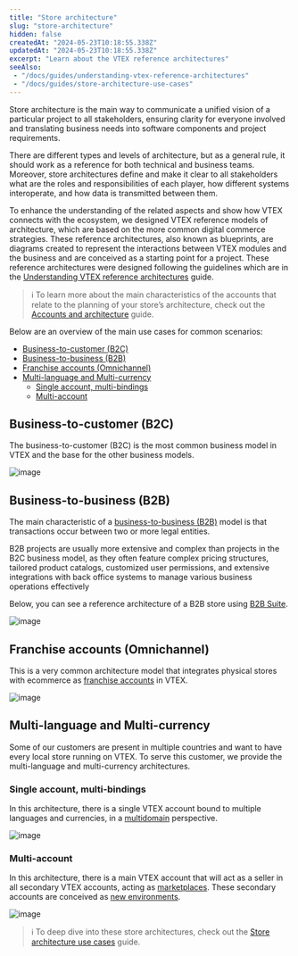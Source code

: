 ```yaml
---
title: "Store architecture"
slug: "store-architecture"
hidden: false
createdAt: "2024-05-23T10:18:55.338Z"
updatedAt: "2024-05-23T10:18:55.338Z"
excerpt: "Learn about the VTEX reference architectures"
seeAlso:
 - "/docs/guides/understanding-vtex-reference-architectures"
 - "/docs/guides/store-architecture-use-cases"
---
```


Store architecture is the main way to communicate a unified vision of a particular project to all stakeholders, ensuring clarity for everyone involved and translating business needs into software components and project requirements.

There are different types and levels of architecture, but as a general rule, it should work as a reference for both technical and business teams. Moreover, store architectures define and make it clear to all stakeholders what are the roles and responsibilities of each player, how different systems interoperate, and how data is transmitted between them.

To enhance the understanding of the related aspects and show how VTEX connects with the ecosystem, we designed VTEX reference models of architecture, which are based on the more common digital commerce strategies. These reference architectures, also known as blueprints, are diagrams created to represent the interactions between VTEX modules and the business and are conceived as a starting point for a project. These reference architectures were designed following the guidelines which are in the [Understanding VTEX reference architectures](https://developers.vtex.com/docs/guides/understanding-vtex-reference-architectures) guide.

>ℹ️ To learn more about the main characteristics of the accounts that relate to the planning of your store’s architecture, check out the [Accounts and architecture](https://help.vtex.com/en/tracks/vtex-store-overview--eSDNk26pdvemF3XKM0nK9/4yPqZQyj0t675QpcG7H6yl) guide.

Below are an overview of the main use cases for common scenarios:

- [Business-to-customer (B2C)](#business-to-customer-b2c)
- [Business-to-business (B2B)](#business-to-business-b2b)
- [Franchise accounts (Omnichannel)](#franchise-accounts-omnichannel)
- [Multi-language and Multi-currency](#multi-language-and-multi-currency)
  - [Single account, multi-bindings](#single-account-multi-bindings)
  - [Multi-account](#multi-account)

## Business-to-customer (B2C)

The business-to-customer (B2C) is the most common business model in VTEX and the base for the other business models.

![image](https://cdn.jsdelivr.net/gh/vtexdocs/dev-portal-content@main/docs/guides/VTEX-Platform-Overview/store-architecture/basic-b2c.png)

## Business-to-business (B2B)

The main characteristic of a [business-to-business (B2B)](https://help.vtex.com/en/tutorial/b2b-overview--5vb9SNXhX2bZnkpAh7ADdC) model is that transactions occur between two or more legal entities.

B2B projects are usually more extensive and complex than projects in the B2C business model, as they often feature complex pricing structures, tailored product catalogs, customized user permissions, and extensive integrations with back office systems to manage various business operations effectively

Below, you can see a reference architecture of a B2B store using [B2B Suite](https://developers.vtex.com/docs/apps/vtex.b2b-suite).

![image](https://cdn.jsdelivr.net/gh/vtexdocs/dev-portal-content@main/docs/guides/VTEX-Platform-Overview/store-architecture/basic-b2b.png)

## Franchise accounts (Omnichannel)

This is a very common architecture model that integrates physical stores with ecommerce as [franchise accounts](https://help.vtex.com/en/tutorial/what-is-a-franchise-account--kWQC6RkFSCUFGgY5gSjdl) in VTEX.

![image](https://cdn.jsdelivr.net/gh/vtexdocs/dev-portal-content@main/docs/guides/VTEX-Platform-Overview/store-architecture/franchises-omni.png)

## Multi-language and Multi-currency

Some of our customers are present in multiple countries and want to have every local store running on VTEX. To serve this customer, we provide the multi-language and multi-currency architectures.

### Single account, multi-bindings

In this architecture, there is a single VTEX account bound to multiple languages and currencies, in a [multidomain](https://help.vtex.com/en/tracks/vtex-store-overview--eSDNk26pdvemF3XKM0nK9/4yPqZQyj0t675QpcG7H6yl#multistore) perspective.

![image](https://cdn.jsdelivr.net/gh/vtexdocs/dev-portal-content@main/docs/guides/VTEX-Platform-Overview/store-architecture/multi-currency-language-single-account.png)

### Multi-account

In this architecture, there is a main VTEX account that will act as a seller in all secondary VTEX accounts, acting as [marketplaces](https://help.vtex.com/en/tutorial/estrategias-de-marketplace-na-vtex--tutorials_402#being-a-vtex-marketplace). These secondary accounts are conceived as [new environments](https://help.vtex.com/en/tracks/vtex-store-overview--eSDNk26pdvemF3XKM0nK9/4yPqZQyj0t675QpcG7H6yl#additional-environment).

![image](https://cdn.jsdelivr.net/gh/vtexdocs/dev-portal-content@main/docs/guides/VTEX-Platform-Overview/store-architecture/multi-currency-language-multi-account.png)

>ℹ️ To deep dive into these store architectures, check out the [Store architecture use cases](https://developers.vtex.com/docs/guides/store-architecture-use-cases) guide.
